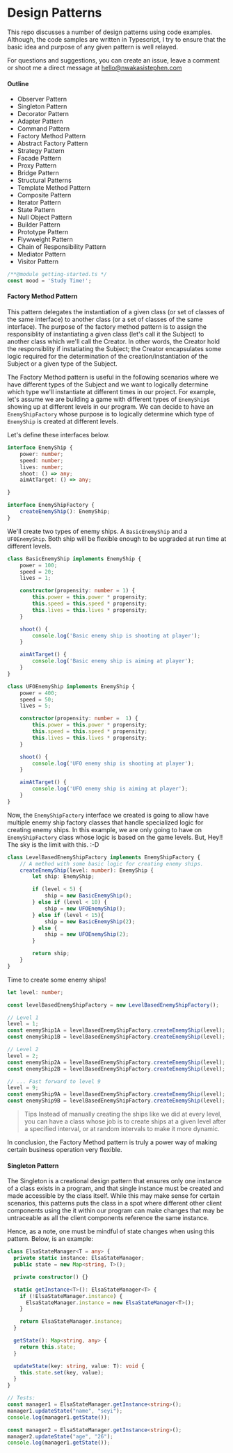 # Design Patterns

This repo discusses a number of design patterns using code examples. Although, the code samples are written in Typescript, I try to ensure that the basic idea and purpose of any given pattern is well relayed.

For questions and suggestions, you can create an issue, leave a comment or shoot me a direct message at hello@nwakasistephen.com

#### Outline

- Observer Pattern
- Singleton Pattern
- Decorator Pattern
- Adapter Pattern
- Command Pattern
- Factory Method Pattern
- Abstract Factory Pattern
- Strategy Pattern
- Facade Pattern
- Proxy Pattern
- Bridge Pattern
- Structural Patterns
- Template Method Pattern
- Composite Pattern
- Iterator Pattern
- State Pattern
- Null Object Pattern
- Builder Pattern
- Prototype Pattern
- Flywweight Pattern
- Chain of Responsibility Pattern
- Mediator Pattern
- Visitor Pattern


```typescript
/**@module getting-started.ts */
const mood = 'Study Time!';
```

#### Factory Method Pattern

This pattern delegates the instantiation of a given class (or set of classes of the same interface) to another class (or a set of classes of the same interface). The purpose of the factory method pattern is to assign the responsiblity of instantiating a given class (let's call it the Subject) to another class which  we'll call the Creator. In other words, the Creator hold the responsiblity if instatiating the Subject; the Creator encapsulates some logic required for the determination of the creation/instantiation of the Subject or a given type of the Subject.

The Factory Method pattern is useful in the following scenarios where we have different types of the Subject and we want to logically determine which type we'll instantiate at different times in our project. For example, let's assume we are building a game with different types of `EnemyShip`s  showing up at different levels in our program. We can decide to have an `EnemyShipFactory` whose purpose is to logically determine which type of `EnemyShip` is created at different levels.

Let's define these interfaces below.
```typescript
interface EnemyShip {
    power: number;
    speed: number;
    lives: number;
    shoot: () => any;
    aimAtTarget: () => any;

}

interface EnemyShipFactory {
    createEnemyShip(): EnemyShip;
}
```

We'll create two types of enemy ships. A `BasicEnemyShip` and a `UFOEnemyShip`. Both ship will be flexible enough to be upgraded at run time at different levels.

```typescript
class BasicEnemyShip implements EnemyShip {
    power = 100;
    speed = 20;
    lives = 1;

    constructor(propensity: number = 1) {
        this.power = this.power * propensity;
        this.speed = this.speed * propensity;
        this.lives = this.lives * propensity;
    }

    shoot() {
        console.log('Basic enemy ship is shooting at player');
    }

    aimAtTarget() {
        console.log('Basic enemy ship is aiming at player');
    }
}

class UFOEnemyShip implements EnemyShip {
    power = 400;
    speed = 50;
    lives = 5;

    constructor(propensity: number =  1) {
        this.power = this.power * propensity;
        this.speed = this.speed * propensity;
        this.lives = this.lives * propensity;
    }

    shoot() {
        console.log('UFO enemy ship is shooting at player');
    }

    aimAtTarget() {
        console.log('UFO enemy ship is aiming at player');
    }
}
```

Now, the `EnemyShipFactory` interface we created is going to allow have multiple enemy ship factory classes that handle specialized logic for creating enemy ships. In this example, we are only going to have on `EnemyShipFactory` class whose logic is based on the game levels. But, Hey!! The sky is the limit with this. :-D

```typescript
class LevelBasedEnemyShipFactory implements EnemyShipFactory {
    // A method with some basic logic for creating enemy ships.
    createEnemyShip(level: number): EnemyShip {
        let ship: EnemyShip;

        if (level < 5) {
            ship = new BasicEnemyShip();
        } else if (level < 10) {
            ship = new UFOEnemyShip();
        } else if (level < 15){
            ship = new BasicEnemyShip(2);
        } else {
            ship = new UFOEnemyShip(2);
        }

        return ship;
    }
}
```

Time to create some enemy ships!

```typescript
let level: number;

const levelBasedEnemyShipFactory = new LevelBasedEnemyShipFactory();

// Level 1
level = 1;
const enemyShip1A = levelBasedEnemyShipFactory.createEnemyShip(level);
const enemyShip1B = levelBasedEnemyShipFactory.createEnemyShip(level);

// Level 2
level = 2;
const enemyShip2A = levelBasedEnemyShipFactory.createEnemyShip(level);
const enemyShip2B = levelBasedEnemyShipFactory.createEnemyShip(level);

// ... Fast forward to level 9
level = 9;
const enemyShip9A = levelBasedEnemyShipFactory.createEnemyShip(level);
const enemyShip9B = levelBasedEnemyShipFactory.createEnemyShip(level);
```

>  Tips
    Instead of manually creating the ships like we did at every level, you can have a class whose job is to create ships at a given level after a specified interval, or at random intervals to make it more dynamic.

In conclusion, the Factory Method pattern is truly a power way of making certain business operation very flexible.


#### Singleton Pattern
The Singleton is a creational design pattern that ensures only one instance of a class exists in a program, and that single instance must be created and made accessible by the class itself. While this may make sense for certain scenarios, this patterns puts the class in a spot where different other client components using the it within our program can make changes that may be untraceable as all the client components reference the same instance.

Hence, as a note, one must be mindful of state changes when using this pattern. Below, is an example:

```typescript
class ElsaStateManager<T = any> {
  private static instance: ElsaStateManager;
  public state = new Map<string, T>();

  private constructor() {}

  static getInstance<T>(): ElsaStateManager<T> {
    if (!ElsaStateManager.instance) {
      ElsaStateManager.instance = new ElsaStateManager<T>();
    }

    return ElsaStateManager.instance;
  }

  getState(): Map<string, any> {
    return this.state;
  }

  updateState(key: string, value: T): void {
    this.state.set(key, value);
  }
}

// Tests:
const manager1 = ElsaStateManager.getInstance<string>();
manager1.updateState("name", "seyi");
console.log(manager1.getState());

const manager2 = ElsaStateManager.getInstance<string>();
manager2.updateState("age", "26");
console.log(manager1.getState());
```